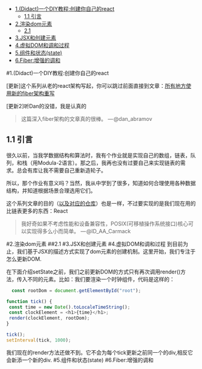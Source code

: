 

<!-- @import "[TOC]" {cmd="toc" depthFrom=1 depthTo=6 orderedList=false} -->

<!-- code_chunk_output -->

* [1.(Didact)一个DIY教程:创建你自己的react](#1didact一个diy教程创建你自己的react)
	* [1.1 引言](#11-引言)
* [2.渲染dom元素](#2渲染dom元素)
	* [2.1](#21)
* [3.JSX和创建元素](#3jsx和创建元素)
* [4.虚拟DOM和调和过程](#4虚拟dom和调和过程)
* [5.组件和状态(state)](#5组件和状态state)
* [6.Fiber:增强的调和](#6fiber增强的调和)

<!-- /code_chunk_output -->

#1.(Didact)一个DIY教程:创建你自己的react

[更新]这个系列从老的react架构写起，你可以跳过前面直接到文章：[所有地方使用新的fiber架构重写](https://engineering.hexacta.com/didact-fiber-incremental-reconciliation-b2fe028dcaec)

[更新2]听Dan的没错，我是认真的

>这篇深入fiber架构的文章真的很棒。
— @dan_abramov


## 1.1 引言

很久以前，当我学数据结构和算法时，我有个作业就是实现自己的数组，链表，队列，和栈（用Modula-2语言）。那之后，我再也没有过要自己来实现链表的需求。总会有库让我不需要自己重新造轮子。

所以，那个作业有意义吗？当然，我从中学到了很多，知道如何合理使用各种数据结构，并知道根据场景合理选用它们。

这个系列文章的目的（[以及对应的仓库](https://github.com/hexacta/didact/)）也是一样，不过要实现的是我们现在用的比链表更多的东西：React

>我好奇如果不考虑性能和设备兼容性，POSIX(可移植操作系统接口)核心可以实现得多么小而简单。
— @ID_AA_Carmack


#2.渲染dom元素
##2.1
#3.JSX和创建元素
#4.虚拟DOM和调和过程
 到目前为止，我们基于JSX的描述方式实现了dom元素的创建机制。这里开始，我们专注于怎么更新DOM.

 在下面介绍setState之前，我们之前更新DOM的方式只有再次调用render()方法，传入不同的元素。比如：我们要渲染一个时钟组件，代码是这样的：
 ```js
   const rootDom = document.getElementById("root");

function tick() {
  const time = new Date().toLocaleTimeString();
  const clockElement = <h1>{time}</h1>;
  render(clockElement, rootDom);
}

tick();
setInterval(tick, 1000);
 ```
 我们现在的render方法还做不到。它不会为每个tick更新之前同一个的div,相反它会新添一个新的div.
#5.组件和状态(state)
#6.Fiber:增强的调和